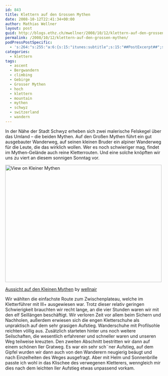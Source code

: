 ```yaml
---
id: 843
title: Klettern auf den Grossen Mythen
date: 2008-10-12T22:41:34+00:00
author: Mathias Wellner
layout: post
guid: http://blogs.ethz.ch/mwellner/2008/10/12/klettern-auf-den-grossen-mythen/
permalink: /2008/10/12/klettern-auf-den-grossen-mythen/
podPressPostSpecific:
  - 's:264:"s:255:"a:6:{s:15:"itunes:subtitle";s:15:"##PostExcerpt##";s:14:"itunes:summary";s:15:"##PostExcerpt##";s:15:"itunes:keywords";s:17:"##WordPressCats##";s:13:"itunes:author";s:10:"##Global##";s:15:"itunes:explicit";s:7:"Default";s:12:"itunes:block";s:7:"Default";}";";'
categories:
  - klettern
tags:
  - ascent
  - Bergwandern
  - climbing
  - Gebirge
  - Grosser Mythen
  - hoch
  - klettern
  - mountain
  - mythen
  - schwyz
  - switzerland
  - wandern
---
```

In der N&auml;he der Stadt Schwyz erheben sich zwei malerische Felskegel &uuml;ber das Umland &ndash; die beiden Mythen. Auf den Gro&szlig;en Mythen f&uuml;hrt ein gut ausgebauter Wanderweg, auf seinen kleinen Bruder ein alpiner Wanderweg f&uuml;r die Leute, die das wirklich wollen. Wer es noch schwieriger mag, findet im Mythen-Gel&auml;nde auch reine Kletterrouten. Und eine solche kn&ouml;pften wir uns zu viert an diesem sonnigen Sonntag vor.

<div style="width: 510px" class="wp-caption aligncenter">
  <a href="http://www.flickr.com/photos/mwellner/2955200439/"><img alt="View on Kleiner Mythen" src="http://farm4.static.flickr.com/3032/2955200439_61130a2bbd.jpg" title="View on Kleiner Mythen" width="500" height="375" /></a>
  
  <p class="wp-caption-text">
    <a href="http://www.flickr.com/photos/mwellner/2955200439/">Aussicht auf den Kleinen Mythen</a> by <a href="https://www.flickr.com/photos/mwellner/">wellnair</a>
  </p>
</div>

Wir w&auml;hlten die einfachste Route zum Zwischenplateau, welche im Kletterf&uuml;hrer mit III+ ausgewiesen war. Trotz dieser relativ geringen Schwierigkeit brauchten wir recht lange, an die vier Stunden waren wir mit den elf Seill&auml;ngen besch&auml;ftigt. Wir verloren Zeit vor allem beim Sichern und Nachholen, au&szlig;erdem erwiesen sich die engen Kletterschuhe als unpraktisch auf dem sehr grasigen Aufstieg. Wanderschuhe mit Profilsohle reichten v&ouml;llig aus. Zus&auml;tzlich starteten hinter uns noch weitere Seilschaften, die wesentlich erfahrener und schneller waren und unseren Weg teilweise kreuzten. Den zweiten Abschnitt bestritten wir dann auf einem sch&ouml;nen IIer Gratweg. Es war ein sehr sch&uml;ner Aufstieg, auf dem Gipfel wurden wir dann auch von den Wanderern neugierig be&auml;ugt und nach Einzelheiten des Weges ausgefragt. Aber mit Helm und Sonnenbrille passte ich wohl in das Klischee des verwegenen Kletterers, wenngleich mir dies nach dem leichten IIer Aufstieg etwas unpassend vorkam.